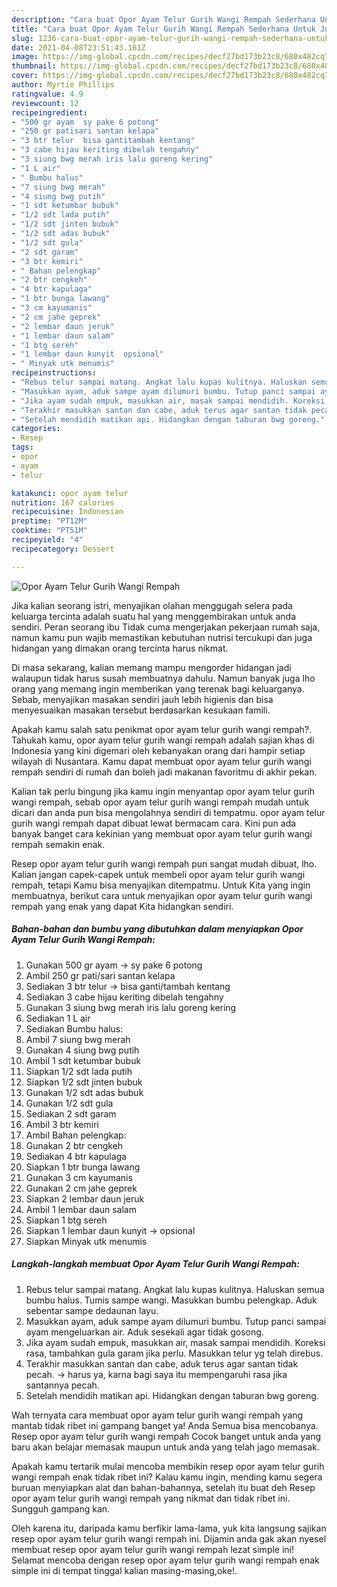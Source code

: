 ```yaml
---
description: "Cara buat Opor Ayam Telur Gurih Wangi Rempah Sederhana Untuk Jualan"
title: "Cara buat Opor Ayam Telur Gurih Wangi Rempah Sederhana Untuk Jualan"
slug: 1236-cara-buat-opor-ayam-telur-gurih-wangi-rempah-sederhana-untuk-jualan
date: 2021-04-08T23:51:43.161Z
image: https://img-global.cpcdn.com/recipes/decf27bd173b23c8/680x482cq70/opor-ayam-telur-gurih-wangi-rempah-foto-resep-utama.jpg
thumbnail: https://img-global.cpcdn.com/recipes/decf27bd173b23c8/680x482cq70/opor-ayam-telur-gurih-wangi-rempah-foto-resep-utama.jpg
cover: https://img-global.cpcdn.com/recipes/decf27bd173b23c8/680x482cq70/opor-ayam-telur-gurih-wangi-rempah-foto-resep-utama.jpg
author: Myrtie Phillips
ratingvalue: 4.9
reviewcount: 12
recipeingredient:
- "500 gr ayam  sy pake 6 potong"
- "250 gr patisari santan kelapa"
- "3 btr telur  bisa gantitambah kentang"
- "3 cabe hijau keriting dibelah tengahny"
- "3 siung bwg merah iris lalu goreng kering"
- "1 L air"
- " Bumbu halus"
- "7 siung bwg merah"
- "4 siung bwg putih"
- "1 sdt ketumbar bubuk"
- "1/2 sdt lada putih"
- "1/2 sdt jinten bubuk"
- "1/2 sdt adas bubuk"
- "1/2 sdt gula"
- "2 sdt garam"
- "3 btr kemiri"
- " Bahan pelengkap"
- "2 btr cengkeh"
- "4 btr kapulaga"
- "1 btr bunga lawang"
- "3 cm kayumanis"
- "2 cm jahe geprek"
- "2 lembar daun jeruk"
- "1 lembar daun salam"
- "1 btg sereh"
- "1 lembar daun kunyit  opsional"
- " Minyak utk menumis"
recipeinstructions:
- "Rebus telur sampai matang. Angkat lalu kupas kulitnya. Haluskan semua bumbu halus. Tumis sampe wangi. Masukkan bumbu pelengkap. Aduk sebentar sampe dedaunan layu."
- "Masukkan ayam, aduk sampe ayam dilumuri bumbu. Tutup panci sampai ayam mengeluarkan air. Aduk sesekali agar tidak gosong."
- "Jika ayam sudah empuk, masukkan air, masak sampai mendidih. Koreksi rasa, tambahkan gula garam jika perlu. Masukkan telur yg telah direbus."
- "Terakhir masukkan santan dan cabe, aduk terus agar santan tidak pecah. -&gt; harus ya, karna bagi saya itu mempengaruhi rasa jika santannya pecah."
- "Setelah mendidih matikan api. Hidangkan dengan taburan bwg goreng."
categories:
- Resep
tags:
- opor
- ayam
- telur

katakunci: opor ayam telur 
nutrition: 167 calories
recipecuisine: Indonesian
preptime: "PT12M"
cooktime: "PT51M"
recipeyield: "4"
recipecategory: Dessert

---
```



![Opor Ayam Telur Gurih Wangi Rempah](https://img-global.cpcdn.com/recipes/decf27bd173b23c8/680x482cq70/opor-ayam-telur-gurih-wangi-rempah-foto-resep-utama.jpg)

Jika kalian seorang istri, menyajikan olahan menggugah selera pada keluarga tercinta adalah suatu hal yang menggembirakan untuk anda sendiri. Peran seorang ibu Tidak cuma mengerjakan pekerjaan rumah saja, namun kamu pun wajib memastikan kebutuhan nutrisi tercukupi dan juga hidangan yang dimakan orang tercinta harus nikmat.

Di masa  sekarang, kalian memang mampu mengorder hidangan jadi walaupun tidak harus susah membuatnya dahulu. Namun banyak juga lho orang yang memang ingin memberikan yang terenak bagi keluarganya. Sebab, menyajikan masakan sendiri jauh lebih higienis dan bisa menyesuaikan masakan tersebut berdasarkan kesukaan famili. 



Apakah kamu salah satu penikmat opor ayam telur gurih wangi rempah?. Tahukah kamu, opor ayam telur gurih wangi rempah adalah sajian khas di Indonesia yang kini digemari oleh kebanyakan orang dari hampir setiap wilayah di Nusantara. Kamu dapat membuat opor ayam telur gurih wangi rempah sendiri di rumah dan boleh jadi makanan favoritmu di akhir pekan.

Kalian tak perlu bingung jika kamu ingin menyantap opor ayam telur gurih wangi rempah, sebab opor ayam telur gurih wangi rempah mudah untuk dicari dan anda pun bisa mengolahnya sendiri di tempatmu. opor ayam telur gurih wangi rempah dapat dibuat lewat bermacam cara. Kini pun ada banyak banget cara kekinian yang membuat opor ayam telur gurih wangi rempah semakin enak.

Resep opor ayam telur gurih wangi rempah pun sangat mudah dibuat, lho. Kalian jangan capek-capek untuk membeli opor ayam telur gurih wangi rempah, tetapi Kamu bisa menyajikan ditempatmu. Untuk Kita yang ingin membuatnya, berikut cara untuk menyajikan opor ayam telur gurih wangi rempah yang enak yang dapat Kita hidangkan sendiri.

<!--inarticleads1-->

##### Bahan-bahan dan bumbu yang dibutuhkan dalam menyiapkan Opor Ayam Telur Gurih Wangi Rempah:

1. Gunakan 500 gr ayam -&gt; sy pake 6 potong
1. Ambil 250 gr pati/sari santan kelapa
1. Sediakan 3 btr telur -&gt; bisa ganti/tambah kentang
1. Sediakan 3 cabe hijau keriting dibelah tengahny
1. Gunakan 3 siung bwg merah iris lalu goreng kering
1. Sediakan 1 L air
1. Sediakan  Bumbu halus:
1. Ambil 7 siung bwg merah
1. Gunakan 4 siung bwg putih
1. Ambil 1 sdt ketumbar bubuk
1. Siapkan 1/2 sdt lada putih
1. Siapkan 1/2 sdt jinten bubuk
1. Gunakan 1/2 sdt adas bubuk
1. Gunakan 1/2 sdt gula
1. Sediakan 2 sdt garam
1. Ambil 3 btr kemiri
1. Ambil  Bahan pelengkap:
1. Gunakan 2 btr cengkeh
1. Sediakan 4 btr kapulaga
1. Siapkan 1 btr bunga lawang
1. Gunakan 3 cm kayumanis
1. Gunakan 2 cm jahe geprek
1. Siapkan 2 lembar daun jeruk
1. Ambil 1 lembar daun salam
1. Siapkan 1 btg sereh
1. Siapkan 1 lembar daun kunyit -&gt; opsional
1. Siapkan  Minyak utk menumis




<!--inarticleads2-->

##### Langkah-langkah membuat Opor Ayam Telur Gurih Wangi Rempah:

1. Rebus telur sampai matang. Angkat lalu kupas kulitnya. Haluskan semua bumbu halus. Tumis sampe wangi. Masukkan bumbu pelengkap. Aduk sebentar sampe dedaunan layu.
1. Masukkan ayam, aduk sampe ayam dilumuri bumbu. Tutup panci sampai ayam mengeluarkan air. Aduk sesekali agar tidak gosong.
1. Jika ayam sudah empuk, masukkan air, masak sampai mendidih. Koreksi rasa, tambahkan gula garam jika perlu. Masukkan telur yg telah direbus.
1. Terakhir masukkan santan dan cabe, aduk terus agar santan tidak pecah. -&gt; harus ya, karna bagi saya itu mempengaruhi rasa jika santannya pecah.
1. Setelah mendidih matikan api. Hidangkan dengan taburan bwg goreng.




Wah ternyata cara membuat opor ayam telur gurih wangi rempah yang mantab tidak ribet ini gampang banget ya! Anda Semua bisa mencobanya. Resep opor ayam telur gurih wangi rempah Cocok banget untuk anda yang baru akan belajar memasak maupun untuk anda yang telah jago memasak.

Apakah kamu tertarik mulai mencoba membikin resep opor ayam telur gurih wangi rempah enak tidak ribet ini? Kalau kamu ingin, mending kamu segera buruan menyiapkan alat dan bahan-bahannya, setelah itu buat deh Resep opor ayam telur gurih wangi rempah yang nikmat dan tidak ribet ini. Sungguh gampang kan. 

Oleh karena itu, daripada kamu berfikir lama-lama, yuk kita langsung sajikan resep opor ayam telur gurih wangi rempah ini. Dijamin anda gak akan nyesel membuat resep opor ayam telur gurih wangi rempah lezat simple ini! Selamat mencoba dengan resep opor ayam telur gurih wangi rempah enak simple ini di tempat tinggal kalian masing-masing,oke!.

